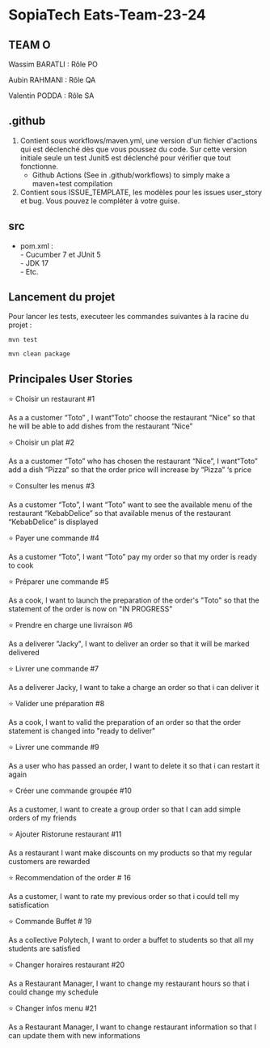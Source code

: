 # SopiaTech Eats-Team-23-24 



## TEAM O

Wassim BARATLI : Rôle PO

Aubin RAHMANI : Rôle QA

Valentin PODDA : Rôle SA



## .github
   1. Contient sous workflows/maven.yml, une version d'un fichier d'actions qui est déclenché dès que vous poussez du code. 
Sur cette version initiale seule un test Junit5 est déclenché pour vérifier que tout fonctionne.
       - Github Actions (See in .github/workflows) to simply make a maven+test compilation
  2. Contient sous ISSUE_TEMPLATE, les modèles pour les issues user_story et bug. Vous pouvez le compléter à votre guise.

## src
 - pom.xml :  
       - Cucumber 7 et JUnit 5  
       - JDK 17   
       - Etc.  

## Lancement du projet 

Pour lancer les tests, executeer les commandes suivantes à la racine du projet : 

```mvn test```

```mvn clean package```

  

## Principales User Stories




⭐ Choisir un restaurant #1    

As a a customer “Toto” , I want“Toto” choose the restaurant “Nice” so that he will be able to add dishes from the restaurant “Nice”


⭐ Choisir un plat #2

As a a customer “Toto” who has chosen the restaurant “Nice”, I want“Toto” add a dish “Pizza” so that the order price will increase by “Pizza” ‘s price


⭐ Consulter les menus #3

As a customer “Toto”, I want “Toto” want to see the available menu of the restaurant “KebabDelice” so that available menus of the restaurant “KebabDelice” is displayed


⭐ Payer une commande #4

As a customer “Toto”, I want “Toto” pay my order so that my order is ready to cook


⭐ Préparer une commande #5

As a cook, I want to launch the preparation of the order's "Toto" so that the statement of the order is now on "IN PROGRESS"



⭐ Prendre en charge une livraison #6

As a deliverer "Jacky", I want to deliver an order so that it will be marked delivered


⭐ Livrer une commande #7

As a deliverer Jacky, I want to take a charge an order so that i can deliver it


⭐ Valider une préparation #8

As a cook, I want to valid the preparation of an order so that the order statement is changed into "ready to deliver"


⭐ Livrer une commande #9

As a user who has passed an order, I want to delete it so that i can restart it again


⭐ Créer une commande groupée #10

As a customer, I want to create a group order so that I can add simple orders of my friends


⭐ Ajouter Ristorune restaurant #11

As a restaurant I want make discounts on my products so that my regular customers are rewarded

⭐ Recommendation of the order # 16

As a customer, I want to rate my previous order so that i could tell my satisfication

⭐ Commande Buffet # 19

As a collective Polytech, I want to order a buffet to students so that all my students are satisfied


⭐ Changer horaires restaurant #20

As a Restaurant Manager, I want to change my restaurant hours so that i could change my schedule


⭐ Changer infos menu #21

As a Restaurant Manager, I want to change restaurant information so that I can update them with new informations



<!-- ## Ce que fait votre projet


### Principales User stories
Vous mettez en évidence les principales user stories de votre projet.
Chaque user story doit être décrite par 
   - son identifiant en tant que issue github (#), 
   - sa forme classique (As a… I want to… In order to…) (pour faciliter la lecture)
   - Le nom du fichier feature Cucumber et le nom des scénarios qui servent de tests d’acceptation pour la story.
   Les contenus détaillés sont dans l'issue elle-même. 

-->
   

   
